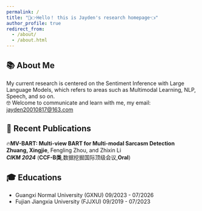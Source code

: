 ```yaml
---
permalink: /
title: "🤣👉Hello！ this is Jayden's research homepage👈"
author_profile: true
redirect_from: 
  - /about/
  - /about.html
---
```


## 📚 About Me

My current research is centered on the Sentiment Inference with Large Language Models, which refers to areas such as Multimodal Learning, NLP, Speech, and so on.</br>
🤓 Welcome to communicate and learn with me, my email: jayden20010817@163.com


## 📣 Recent Publications

🔥**MV-BART: Multi-view BART for Multi-modal Sarcasm Detection**</br>
  **Zhuang, Xingjie**, Fengling Zhou, and Zhixin Li</br>
   _**CIKM 2024**_ (**CCF-B类**,数据挖掘国际顶级会议,**Oral**)

## 🎓 Educations

* Guangxi Normal University (GXNU) 09/2023 - 07/2026
* Fujian Jiangxia University (FJJXU) 09/2019 - 07/2023



